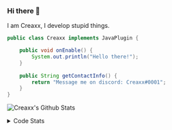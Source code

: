 ### Hi there 👋

I am Creaxx, I develop stupid things. 

```java
public class Creaxx implements JavaPlugin {

    public void onEnable() {
        System.out.println("Hello there!");
    }
    
    public String getContactInfo() {
        return "Message me on discord: Creaxx#0001";
    }
}
```

![Creaxx's Github Stats](https://github-readme-stats.vercel.app/api?username=CreaxxOG&show_icons=true&theme=dark&count_private=true)

<details>
  <summary>Code Stats</summary>

<!--START_SECTION:waka-->
![Code Time](http://img.shields.io/badge/Code%20Time-1%2C133%20hrs%2016%20mins-blue)

![Lines of code](https://img.shields.io/badge/From%20Hello%20World%20I%27ve%20Written-166%20lines%20of%20code-blue)

**🐱 My GitHub Data** 

> 📦 66.3 kB Used in GitHub's Storage 
 > 
> 🏆 815 Contributions in the Year 2023
 > 
> 🚫 Not Opted to Hire
 > 
> 📜 4 Public Repositories 
 > 
> 🔑 2 Private Repositories 
 > 
**I'm an Early 🐤** 

```text
🌞 Morning                177 commits         ██░░░░░░░░░░░░░░░░░░░░░░░   06.78 % 
🌆 Daytime                1153 commits        ███████████░░░░░░░░░░░░░░   44.18 % 
🌃 Evening                1238 commits        ████████████░░░░░░░░░░░░░   47.43 % 
🌙 Night                  42 commits          ░░░░░░░░░░░░░░░░░░░░░░░░░   01.61 % 
```
📅 **I'm Most Productive on Sunday** 

```text
Monday                   316 commits         ███░░░░░░░░░░░░░░░░░░░░░░   12.11 % 
Tuesday                  327 commits         ███░░░░░░░░░░░░░░░░░░░░░░   12.53 % 
Wednesday                318 commits         ███░░░░░░░░░░░░░░░░░░░░░░   12.18 % 
Thursday                 408 commits         ████░░░░░░░░░░░░░░░░░░░░░   15.63 % 
Friday                   238 commits         ██░░░░░░░░░░░░░░░░░░░░░░░   09.12 % 
Saturday                 496 commits         █████░░░░░░░░░░░░░░░░░░░░   19.00 % 
Sunday                   507 commits         █████░░░░░░░░░░░░░░░░░░░░   19.43 % 
```


📊 **This Week I Spent My Time On** 

```text
💬 Programming Languages: 
Java                     2 hrs               ██████████████████████░░░   87.07 % 
YAML                     8 mins              ██░░░░░░░░░░░░░░░░░░░░░░░   06.23 % 
XML                      7 mins              █░░░░░░░░░░░░░░░░░░░░░░░░   05.39 % 
Properties               1 min               ░░░░░░░░░░░░░░░░░░░░░░░░░   00.83 % 
textmate                 0 secs              ░░░░░░░░░░░░░░░░░░░░░░░░░   00.37 % 

🔥 Editors: 
IntelliJ                 2 hrs 18 mins       █████████████████████████   100.00 % 
```

**I Mostly Code in Java** 

```text
Java                     15 repos            ████████████████░░░░░░░░░   65.22 % 
Kotlin                   7 repos             ████████░░░░░░░░░░░░░░░░░   30.43 % 
EJS                      1 repo              █░░░░░░░░░░░░░░░░░░░░░░░░   04.35 % 
```




 Last Updated on 04/03/2023 18:22:50 UTC
<!--END_SECTION:waka-->
</details>
